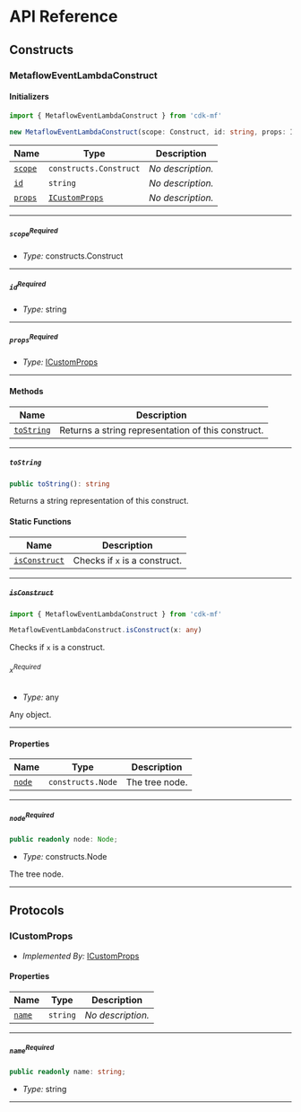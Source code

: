 # API Reference <a name="API Reference" id="api-reference"></a>

## Constructs <a name="Constructs" id="Constructs"></a>

### MetaflowEventLambdaConstruct <a name="MetaflowEventLambdaConstruct" id="cdk-mf.MetaflowEventLambdaConstruct"></a>

#### Initializers <a name="Initializers" id="cdk-mf.MetaflowEventLambdaConstruct.Initializer"></a>

```typescript
import { MetaflowEventLambdaConstruct } from 'cdk-mf'

new MetaflowEventLambdaConstruct(scope: Construct, id: string, props: ICustomProps)
```

| **Name** | **Type** | **Description** |
| --- | --- | --- |
| <code><a href="#cdk-mf.MetaflowEventLambdaConstruct.Initializer.parameter.scope">scope</a></code> | <code>constructs.Construct</code> | *No description.* |
| <code><a href="#cdk-mf.MetaflowEventLambdaConstruct.Initializer.parameter.id">id</a></code> | <code>string</code> | *No description.* |
| <code><a href="#cdk-mf.MetaflowEventLambdaConstruct.Initializer.parameter.props">props</a></code> | <code><a href="#cdk-mf.ICustomProps">ICustomProps</a></code> | *No description.* |

---

##### `scope`<sup>Required</sup> <a name="scope" id="cdk-mf.MetaflowEventLambdaConstruct.Initializer.parameter.scope"></a>

- *Type:* constructs.Construct

---

##### `id`<sup>Required</sup> <a name="id" id="cdk-mf.MetaflowEventLambdaConstruct.Initializer.parameter.id"></a>

- *Type:* string

---

##### `props`<sup>Required</sup> <a name="props" id="cdk-mf.MetaflowEventLambdaConstruct.Initializer.parameter.props"></a>

- *Type:* <a href="#cdk-mf.ICustomProps">ICustomProps</a>

---

#### Methods <a name="Methods" id="Methods"></a>

| **Name** | **Description** |
| --- | --- |
| <code><a href="#cdk-mf.MetaflowEventLambdaConstruct.toString">toString</a></code> | Returns a string representation of this construct. |

---

##### `toString` <a name="toString" id="cdk-mf.MetaflowEventLambdaConstruct.toString"></a>

```typescript
public toString(): string
```

Returns a string representation of this construct.

#### Static Functions <a name="Static Functions" id="Static Functions"></a>

| **Name** | **Description** |
| --- | --- |
| <code><a href="#cdk-mf.MetaflowEventLambdaConstruct.isConstruct">isConstruct</a></code> | Checks if `x` is a construct. |

---

##### ~~`isConstruct`~~ <a name="isConstruct" id="cdk-mf.MetaflowEventLambdaConstruct.isConstruct"></a>

```typescript
import { MetaflowEventLambdaConstruct } from 'cdk-mf'

MetaflowEventLambdaConstruct.isConstruct(x: any)
```

Checks if `x` is a construct.

###### `x`<sup>Required</sup> <a name="x" id="cdk-mf.MetaflowEventLambdaConstruct.isConstruct.parameter.x"></a>

- *Type:* any

Any object.

---

#### Properties <a name="Properties" id="Properties"></a>

| **Name** | **Type** | **Description** |
| --- | --- | --- |
| <code><a href="#cdk-mf.MetaflowEventLambdaConstruct.property.node">node</a></code> | <code>constructs.Node</code> | The tree node. |

---

##### `node`<sup>Required</sup> <a name="node" id="cdk-mf.MetaflowEventLambdaConstruct.property.node"></a>

```typescript
public readonly node: Node;
```

- *Type:* constructs.Node

The tree node.

---




## Protocols <a name="Protocols" id="Protocols"></a>

### ICustomProps <a name="ICustomProps" id="cdk-mf.ICustomProps"></a>

- *Implemented By:* <a href="#cdk-mf.ICustomProps">ICustomProps</a>


#### Properties <a name="Properties" id="Properties"></a>

| **Name** | **Type** | **Description** |
| --- | --- | --- |
| <code><a href="#cdk-mf.ICustomProps.property.name">name</a></code> | <code>string</code> | *No description.* |

---

##### `name`<sup>Required</sup> <a name="name" id="cdk-mf.ICustomProps.property.name"></a>

```typescript
public readonly name: string;
```

- *Type:* string

---

